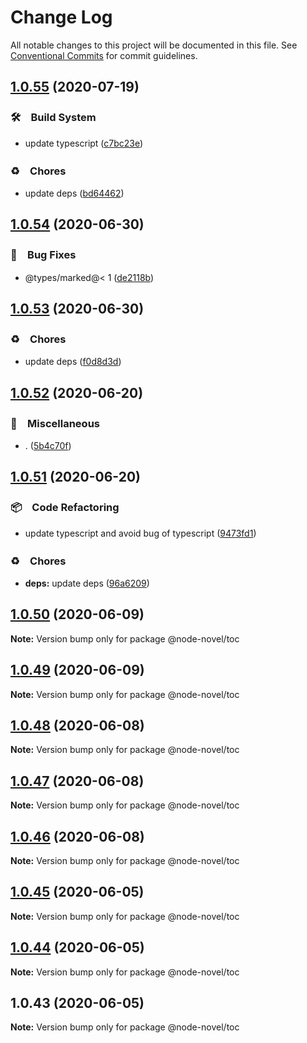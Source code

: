 # Change Log

All notable changes to this project will be documented in this file.
See [Conventional Commits](https://conventionalcommits.org) for commit guidelines.

## [1.0.55](https://github.com/bluelovers/ws-node-novel/compare/@node-novel/toc@1.0.54...@node-novel/toc@1.0.55) (2020-07-19)


### 🛠　Build System

* update typescript ([c7bc23e](https://github.com/bluelovers/ws-node-novel/commit/c7bc23ed14faf935ec25170eb23010d8f9c685c1))


### ♻️　Chores

* update deps ([bd64462](https://github.com/bluelovers/ws-node-novel/commit/bd644622f4f1f4941293c180272df22ec30d402a))





## [1.0.54](https://github.com/bluelovers/ws-node-novel/compare/@node-novel/toc@1.0.53...@node-novel/toc@1.0.54) (2020-06-30)


### 🐛　Bug Fixes

* @types/marked@< 1 ([de2118b](https://github.com/bluelovers/ws-node-novel/commit/de2118bde74358c4338e7d9ca7258df7d3ce24bb))





## [1.0.53](https://github.com/bluelovers/ws-node-novel/compare/@node-novel/toc@1.0.52...@node-novel/toc@1.0.53) (2020-06-30)


### ♻️　Chores

* update deps ([f0d8d3d](https://github.com/bluelovers/ws-node-novel/commit/f0d8d3d96cef067e3f1c2bc8c5e4110110d5c25b))





## [1.0.52](https://github.com/bluelovers/ws-node-novel/compare/@node-novel/toc@1.0.51...@node-novel/toc@1.0.52) (2020-06-20)


### 🔖　Miscellaneous

* . ([5b4c70f](https://github.com/bluelovers/ws-node-novel/commit/5b4c70fc018e2f2622187143859a9783c5370849))





## [1.0.51](https://github.com/bluelovers/ws-node-novel/compare/@node-novel/toc@1.0.50...@node-novel/toc@1.0.51) (2020-06-20)


### 📦　Code Refactoring

* update typescript and avoid bug of typescript ([9473fd1](https://github.com/bluelovers/ws-node-novel/commit/9473fd159a3e0774e7646ab2dc60d73a4667f09b))


### ♻️　Chores

* **deps:** update deps ([96a6209](https://github.com/bluelovers/ws-node-novel/commit/96a62099f0774dae433a16b9e20f2c4ddd518749))





## [1.0.50](https://github.com/bluelovers/ws-node-novel/compare/@node-novel/toc@1.0.49...@node-novel/toc@1.0.50) (2020-06-09)

**Note:** Version bump only for package @node-novel/toc





## [1.0.49](https://github.com/bluelovers/ws-node-novel/compare/@node-novel/toc@1.0.48...@node-novel/toc@1.0.49) (2020-06-09)

**Note:** Version bump only for package @node-novel/toc





## [1.0.48](https://github.com/bluelovers/ws-node-novel/compare/@node-novel/toc@1.0.47...@node-novel/toc@1.0.48) (2020-06-08)

**Note:** Version bump only for package @node-novel/toc





## [1.0.47](https://github.com/bluelovers/ws-node-novel/compare/@node-novel/toc@1.0.46...@node-novel/toc@1.0.47) (2020-06-08)

**Note:** Version bump only for package @node-novel/toc





## [1.0.46](https://github.com/bluelovers/ws-node-novel/compare/@node-novel/toc@1.0.45...@node-novel/toc@1.0.46) (2020-06-08)

**Note:** Version bump only for package @node-novel/toc





## [1.0.45](https://github.com/bluelovers/ws-node-novel/compare/@node-novel/toc@1.0.44...@node-novel/toc@1.0.45) (2020-06-05)

**Note:** Version bump only for package @node-novel/toc





## [1.0.44](https://github.com/bluelovers/ws-node-novel/compare/@node-novel/toc@1.0.43...@node-novel/toc@1.0.44) (2020-06-05)

**Note:** Version bump only for package @node-novel/toc





## 1.0.43 (2020-06-05)

**Note:** Version bump only for package @node-novel/toc
